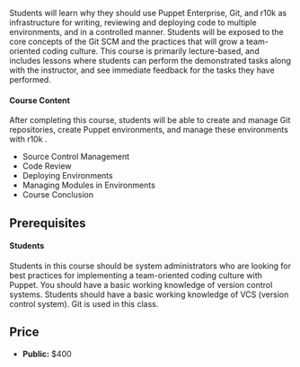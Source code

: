 Students will learn why they should use Puppet Enterprise, Git, and r10k as infrastructure for writing, reviewing and deploying code to multiple environments, and in a controlled manner. Students will be exposed to the core concepts of the Git SCM and the practices that will grow a team-oriented coding culture. This course is primarily lecture-based, and includes lessons where students can perform the demonstrated tasks along with the instructor, and see immediate feedback for the tasks they have performed.

#### Course Content
After completing this course, students will be able to create and manage Git repositories, create Puppet environments, and manage these environments with r10k .

* Source Control Management
* Code Review
* Deploying Environments
* Managing Modules in Environments
* Course Conclusion

## Prerequisites
#### Students
Students in this course should be system administrators who are looking for best practices for implementing a team-oriented coding culture with Puppet. You should have a basic working knowledge of version control systems.  Students should have a basic working knowledge of VCS (version control system). Git is used in this class.

## Price
* **Public:** $400